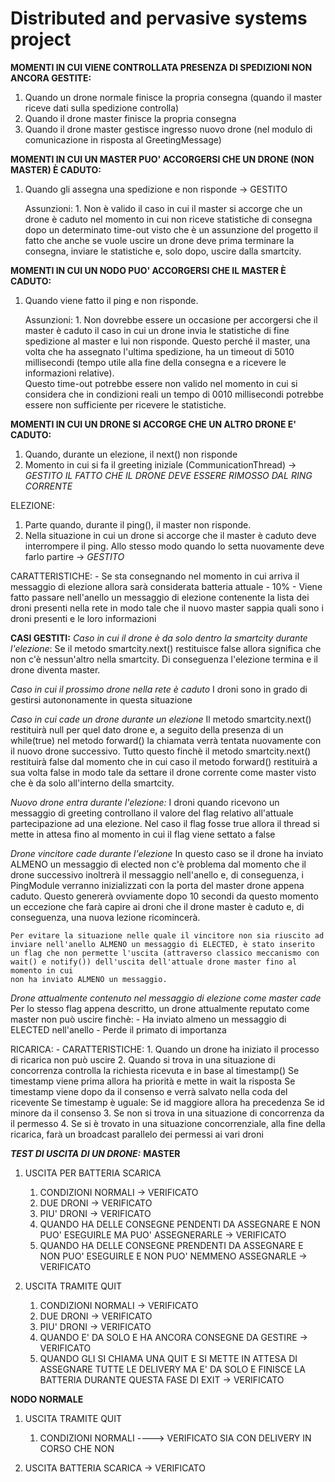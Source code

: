 # Distributed and pervasive systems project



**MOMENTI IN CUI VIENE CONTROLLATA PRESENZA DI SPEDIZIONI NON ANCORA GESTITE:**
1. Quando un drone normale finisce la propria consegna (quando il master riceve dati sulla spedizione controlla)
2. Quando il drone master finisce la propria consegna 
3. Quando il drone master gestisce ingresso nuovo drone (nel modulo di comunicazione in risposta al GreetingMessage)




**MOMENTI IN CUI UN MASTER PUO' ACCORGERSI CHE UN DRONE (NON MASTER) È CADUTO:**
1.  Quando gli assegna una spedizione e non risponde -> GESTITO 


    Assunzioni: 
        1. Non è valido il caso in cui il master si accorge che un drone è caduto nel momento in cui non riceve statistiche di consegna dopo un determinato time-out
            visto che è un assunzione del progetto il fatto che anche se vuole uscire un drone deve prima terminare la consegna, inviare le statistiche e, solo dopo, 
            uscire dalla smartcity.



**MOMENTI IN CUI UN NODO PUO' ACCORGERSI CHE IL MASTER È CADUTO:**
1.  Quando viene fatto il ping e non risponde.


    Assunzioni:
        1.  Non dovrebbe essere un occasione per accorgersi che il master è caduto il caso in cui un drone invia le statistiche di fine spedizione al master e lui non risponde. 
            Questo perché il master, una volta che ha assegnato l'ultima spedizione, ha un timeout di 5010 millisecondi (tempo utile alla fine della consegna e a ricevere le informazioni
            relative).  
            Questo time-out potrebbe essere non valido nel momento in cui si considera che in condizioni reali un tempo di 0010 millisecondi potrebbe essere non sufficiente per ricevere le statistiche.


**MOMENTI IN CUI UN DRONE SI ACCORGE CHE UN ALTRO DRONE E' CADUTO:**
1. Quando, durante un elezione, il next() non risponde
2. Momento in cui si fa il greeting iniziale (CommunicationThread) -> *GESTITO IL FATTO CHE IL DRONE DEVE ESSERE RIMOSSO DAL RING CORRENTE*



ELEZIONE:
1. Parte quando, durante il ping(), il master non risponde.
2. Nella situazione in cui un drone si accorge che il master è caduto deve interrompere il ping. Allo stesso modo quando lo setta nuovamente deve farlo partire -> *GESTITO*

CARATTERISTICHE:
    - Se sta consegnando nel momento in cui arriva il messaggio di elezione allora sarà considerata batteria attuale - 10%
    - Viene fatto passare nell'anello un messaggio di elezione contenente la lista dei droni presenti nella rete in modo tale che il nuovo master sappia quali sono i droni presenti e le loro informazioni



**CASI GESTITI:**
*Caso in cui il drone è da solo dentro la smartcity durante l'elezione*:
    Se il metodo smartcity.next() restituisce false allora significa che non c'è nessun'altro nella smartcity. Di conseguenza
    l'elezione termina e il drone diventa master.
    
*Caso in cui il prossimo drone nella rete è caduto*
    I droni sono in grado di gestirsi autononamente in questa situazione

*Caso in cui cade un drone durante un elezione*
    Il metodo smartcity.next() restituirà null per quel dato drone e, a seguito della presenza di un while(true) nel metodo
    forward() la chiamata verrà tentata nuovamente con il nuovo drone successivo.
    Tutto questo finchè il metodo smartcity.next() restituirà false dal momento che in cui caso il metodo forward() restituirà
    a sua volta false in modo tale da settare il drone corrente come master visto che è da solo all'interno della smartcity.

*Nuovo drone entra durante l'elezione:*
    I droni quando ricevono un messaggio di greeting controllano il valore del flag relativo all'attuale partecipazione 
    ad una elezione. Nel caso il flag fosse true allora il thread si mette in attesa fino al momento in cui il flag viene 
    settato a false

*Drone vincitore cade durante l'elezione*
    In questo caso se il drone ha inviato ALMENO un messaggio di elected non c'è problema dal momento che il drone successivo
    inoltrerà il messaggio nell'anello e, di conseguenza, i PingModule verranno inizializzati con la porta del master drone appena
    caduto. Questo genererà ovviamente dopo 10 secondi da questo momento un eccezione che farà capire ai droni che il drone master è caduto
    e, di conseguenza, una nuova lezione ricomincerà.

    Per evitare la situazione nelle quale il vincitore non sia riuscito ad inviare nell'anello ALMENO un messaggio di ELECTED, è stato inserito
    un flag che non permette l'uscita (attraverso classico meccanismo con wait() e notify()) dell'uscita dell'attuale drone master fino al momento in cui
    non ha inviato ALMENO un messaggio.

*Drone attualmente contenuto nel messaggio di elezione come master cade*
    Per lo stesso flag appena descritto, un drone attualmente reputato come master non può uscire finchè:
    - Ha inviato almeno un messaggio di ELECTED nell'anello
    - Perde il primato di importanza



RICARICA:
    - CARATTERISTICHE: 
            1. Quando un drone ha iniziato il processo di ricarica non può uscire
            2. Quando si trova in una situazione di concorrenza controlla la richiesta ricevuta e in base al timestamp()
                    Se timestamp viene prima allora ha priorità e mette in wait la risposta
                    Se timestamp viene dopo da il consenso e verrà salvato nella coda del ricevente
                    Se timestamp è uguale:
                        Se id maggiore allora ha precedenza
                        Se id minore da il consenso
            3. Se non si trova in una situazione di concorrenza da il permesso
            4. Se si è trovato in una situazione concorrenziale, alla fine della ricarica, farà un broadcast parallelo dei permessi ai vari droni


**_TEST DI USCITA DI UN DRONE:_**
    **MASTER**
   1. USCITA PER BATTERIA SCARICA
       1. CONDIZIONI NORMALI -> VERIFICATO
       2. DUE DRONI -> VERIFICATO
       3. PIU' DRONI -> VERIFICATO
       4. QUANDO HA DELLE CONSEGNE PENDENTI DA ASSEGNARE E NON PUO' ESEGUIRLE MA PUO' ASSEGNERARLE -> VERIFICATO
       5. QUANDO HA DELLE CONSEGNE PRENDENTI DA ASSEGNARE E NON PUO' ESEGUIRLE E NON PUO' NEMMENO ASSEGNARLE -> VERIFICATO

   2. USCITA TRAMITE QUIT
      1. CONDIZIONI NORMALI -> VERIFICATO
      2. DUE DRONI -> VERIFICATO
      3. PIU' DRONI -> VERIFICATO
      4. QUANDO E' DA SOLO E HA ANCORA CONSEGNE DA GESTIRE -> VERIFICATO
      5. QUANDO GLI SI CHIAMA UNA QUIT E SI METTE IN ATTESA DI ASSEGNARE TUTTE LE DELIVERY MA E' DA SOLO E FINISCE LA BATTERIA DURANTE QUESTA FASE DI EXIT -> VERIFICATO

   **NODO NORMALE** 
   1. USCITA TRAMITE QUIT
         1. CONDIZIONI NORMALI ----> VERIFICATO SIA CON DELIVERY IN CORSO CHE NON 
         
   2. USCITA BATTERIA SCARICA -> VERIFICATO



